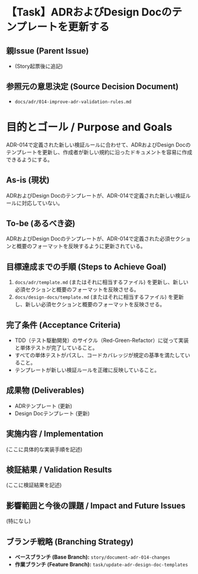 # 【Task】ADRおよびDesign Docのテンプレートを更新する

## 親Issue (Parent Issue)
- (Story起票後に追記)

## 参照元の意思決定 (Source Decision Document)
- `docs/adr/014-improve-adr-validation-rules.md`

# 目的とゴール / Purpose and Goals
ADR-014で定義された新しい検証ルールに合わせて、ADRおよびDesign Docのテンプレートを更新し、作成者が新しい規約に沿ったドキュメントを容易に作成できるようにする。

## As-is (現状)
ADRおよびDesign Docのテンプレートが、ADR-014で定義された新しい検証ルールに対応していない。

## To-be (あるべき姿)
ADRおよびDesign Docのテンプレートが、ADR-014で定義された必須セクションと概要のフォーマットを反映するように更新されている。

## 目標達成までの手順 (Steps to Achieve Goal)
1. `docs/adr/template.md` (またはそれに相当するファイル) を更新し、新しい必須セクションと概要のフォーマットを反映させる。
2. `docs/design-docs/template.md` (またはそれに相当するファイル) を更新し、新しい必須セクションと概要のフォーマットを反映させる。

## 完了条件 (Acceptance Criteria)
- TDD（テスト駆動開発）のサイクル（Red-Green-Refactor）に従って実装と単体テストが完了していること。
- すべての単体テストがパスし、コードカバレッジが規定の基準を満たしていること。
- テンプレートが新しい検証ルールを正確に反映していること。

## 成果物 (Deliverables)
- ADRテンプレート (更新)
- Design Docテンプレート (更新)

## 実施内容 / Implementation
(ここに具体的な実装手順を記述)

## 検証結果 / Validation Results
(ここに検証結果を記述)

## 影響範囲と今後の課題 / Impact and Future Issues
(特になし)

## ブランチ戦略 (Branching Strategy)
- **ベースブランチ (Base Branch):** `story/document-adr-014-changes`
- **作業ブランチ (Feature Branch):** `task/update-adr-design-doc-templates`
